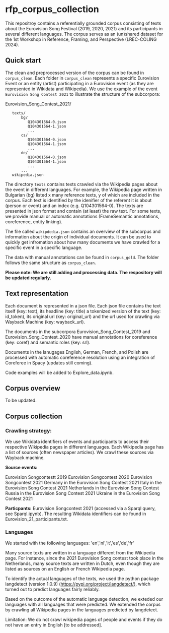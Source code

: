 # rfp_corpus_collection

This repositroy contains a referentially grounded corpus consisting of texts about the Eurovision Song Festival (2019, 2020, 2021) and its participants in several different languages. The corpus serves as an (un)shared dataset for the 1st Workshop in Reference, Framing, and Perspective (LREC-COLING 2024).

## Quick start

The clean and preprocessed version of the corpus can be found in `corpus_clean`. Each folder in `corpus_clean` represents a specific Eurovision Event or an entity (artist) participating in a Eurovision event (as they are represented in Wikidata and Wikipedia). We use the example of the event `Eurovision Song Contest 2021` to illustrate the structure of the subcorpora:

Eurovision_Song_Contest_2021/

       texts/
           bg/
              Q104301564-0.json
              Q104301564-1.json
              ...
           cs/
              Q104301564-0.json
              Q104301564-1.json
              ...
           de/
              Q104301564-0.json
              Q104301564-1.json
              ...
           ...
       wikipedia.json

The directory `texts` contains texts crawled via the Wikipedia pages about the event in different languages. For example, the Wikipedia page written in Bulgarian (bg) listed x many reference texts, y of which are included in the corpus. Each text is identified by the idenifier of the referent it is about (person or event) and an index (e.g. Q104301564-0). The texts are presented in json format and contain (at least) the raw text. For some texts, we provide manual or automatic annotations (FrameSemantic annotations, coreference, entity linking).

The file called `wikipdedia.json` contains an overview of the subcorpus and information about the origin of individual documents. It can be used to quickly get infromation about how many documents we have crawled for a specific event in a specific language.  

The data with manual annotations can be found in `corpus_gold`. The folder follows the same structure as `corpus_clean`.

**Please note: We are still adding and processing data. The respository will be updated regularly.**

## Text representation

Each document is represented in a json file. Each json file contains the text itself (key: text), its headline (key: title) a tokenized version of the text (key: id_token), its original url (key: original_url) and the url used for crawling via Wayback Machine (key: wayback_url).

The documents in the subcorpora Eurovision_Song_Contest_2019 and Eurovision_Song_Contest_2020 have manual annotations for coreference (key: coref) and semantic roles (key: srl).

Documents in the lanugages English, German, French, and Polish are processed with automatic coreference resolution using an integration of Coreferee in Spacy (updates still coming).

Code examples will be added to Explore_data.ipynb.


## Corpus overview

To be updated.

## Corpus collection

### Crawling strategy:

We use Wikidata identifiers of events and participants to access their respective Wikipedia pages in different languages. Each Wikipedia page has a list of sources (often newspaper articles). We crawl these sources via Wayback machine.

**Source events:**

Eurovision Songcontestt 2019
Eurovision Songcontest 2020
Eurovision Songcontest 2021
Germany in the Eurovision Song Contest 2021
Italy in the Eurovision Song Contest 2021
Netherlands in the Eurovision Song Contest
Russia in the Eurovision Song Contest 2021
Ukraine in the Eurovision Song Contest 2021

**Particpants:**
Eurovision Songcontest 2021 (accessed via a Sparql query, see Sparql.ipynb). The resulting Wikidata identifiers can be found in Eurovision_21_participants.txt.



### Languages

We started with the following languages: 'en','nl','it','es','de','fr'

Many source texts are written in a language different from the Wikipedia page. For instance, since the 2021 Eurovision Song contest took place in the Netherlands, many source texts are written in Dutch, even though they are listed as sources on an English or French Wikipedia page.

To identify the actual languages of the texts, we used the python package langdetect (version 1.0.9) (https://pypi.org/project/langdetect/), which turned out to predict languages fairly reliably.

Based on the outcome of the automatic language detection, we exteded our languages with all languages that were predicted. We extended the corpus by crawling all Wikipedia pages in the languages predicted by langdetect.

Limitation: We do not crawl wikipedia pages of people and events if they do not have an entry in English [to be addressed].
